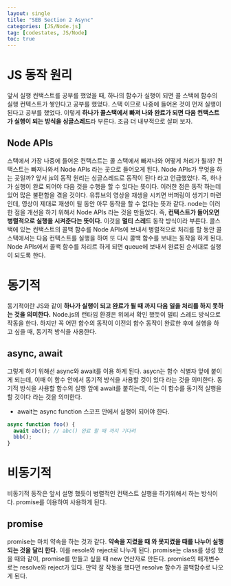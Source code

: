 ```yaml
---
layout: single
title: "SEB Section 2 Async"
categories: [JS/Node.js]
tag: [codestates, JS/Node]
toc: true
---
```


# JS 동작 원리

앞서 실행 컨택스트를 공부를 했었을 때, 하나의 함수가 실행이 되면 콜 스택에 함수의 실행 컨텍스트가 쌓인다고 공부를 했었다. 스택 이므로 나중에 들어온 것이 먼저 실행이 된다고 공부를 했었다. 이렇게 **하나가 콜스택에서 빠져 나와 완료가 되면 다음 컨택스트가 실행이 되는 방식을 싱글스레드**라 부른다. 조금 더 내부적으로 살펴 보자.

## Node APIs

스택에서 가장 나중에 들어온 컨택스트는 콜 스택에서 빠져나와 어떻게 처리가 될까?
컨택스트는 빠져나와서 Node APIs 라는 곳으로 들어오게 된다. Node APIs가 무엇을 하는 곳일까?
앞서 js의 동작 원리는 싱글스레드로 동작이 된다 라고 언급했었다. 즉, 하나가 실행이 완료 되어야 다음 것을 수행을 할 수 있다는 뜻이다. 이러한 점은 동작 하는데 있어 많은 불편함을 겪을 것이다. 유튜브의 영상을 재생을 시키면 버퍼링이 생기기 마련인데, 영상이 제대로 재생이 될 동안 아무 동작을 할 수 없다는 뜻과 같다.
node는 이러한 점을 개선을 하기 위해서 Node APIs 라는 것을 만들었다. 즉, **컨택스트가 들어오면 병렬적으로 실행을 시켜준다는 뜻이다.** 이것을 **멀티 스레드** 동작 방식이라 부른다.
콜스택에 있는 컨택스트의 콜백 함수를 Node APIs에 보내서 병렬적으로 처리를 할 동안 콜스택에서는 다음 컨택스트를 실행을 하여 또 다시 콜백 함수를 보내는 동작을 하게 된다.
Node APIs에서 콜백 함수를 처리르 하게 되면 queue에 보내서 완료된 순서대로 실행이 되도록 한다.

# 동기적

동기적이란 JS와 같이 **하나가 실행이 되고 완료가 될 때 까지 다음 일을 처리를 하지 못하는 것을 의미한다.** Node.js의 런타임 환경은 위에서 확인 했듯이 멀티 스레드 방식으로 작동을 한다. 하지만 꼭 어떤 함수의 동작이 이전의 함수 동작이 완료한 후에 실행을 하고 싶을 때, 동기적 방식을 사용한다.

## async, await

그렇게 하기 위해선 async와 await를 이용 하게 된다.
asycn는 함수 식별자 앞에 붙이게 되는데, 이때 이 함수 안에서 동기적 방식을 사용할 것이 있다 라는 것을 의미한다.
동기적 방식을 사용할 함수의 실행 앞에 await를 붙히는데, 이는 이 함수를 동기적 실행을 할 것이다 라는 것을 의미한다.

- await는 async function 스코프 안에서 실행이 되어야 한다.

```js
async function foo() {
  await abc(); // abc() 완료 할 때 까지 기다려
  bbb();
}
```

# 비동기적

비동기적 동작은 앞서 설명 했듯이 병렬적인 컨택스트 실행을 하기위해서 하는 방식이다.
promise를 이용하여 사용하게 된다.

## promise

promise는 마치 약속을 하는 것과 같다. **약속을 지켰을 때 와 못지켰을 때를 나누어 실행되는 것을 달리 한다.** 이를 resole와 reject로 나누게 된다.
promise는 class를 생성 했을 때와 같이, promise를 만들고 싶을 때 new 연산자로 만든다.
promise의 매개변수로는 resolve와 reject가 있다. 만약 잘 작동을 했다면 resolve 함수가 콜백함수로 나오게 된다.
